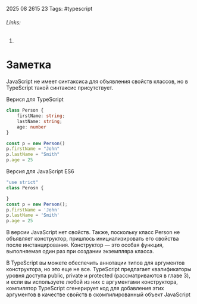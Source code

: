 2025 08 2615 23
Tags: #typescript 
###### Links: 
1) 
# Заметка
JavaScript не имеет синтаксиса для объявления свойств классов, но в TypeScript такой синтаксис присутствует. 

Верися для TypeScript
```ts
class Person {
	firstName: string;
	lastName: string;
	age: number
}

const p = new Person()
p.firstName = "John"
p.lastName = "Smith"
p.age = 25
```

Версия для JavaScript ES6

```js
"use strict"
class Perosn {

}
const p = new Person();
p.firstName = 'John'
p.lastName = 'Smith'
p.age = 25
```
В версии JavaScript нет свойств. Также, поскольку класс Person не объявляет конструктор, пришлось инициализировать его свойства после инстанцирования. Конструктор — это особая функция, выполняемая один раз при создании экземпляра класса.

В TypeScript вы можете обеспечить аннотации типов для аргументов конструктора, но это еще не все. TypeScript предлагает квалификаторы уровня доступа public, private и protected (рассматриваются в главе 3), и если вы используете любой из них с аргументами конструктора, компилятор TypeScript сгенерирует код для добавления этих аргументов в качестве свойств в скомпилированный объект JavaScript